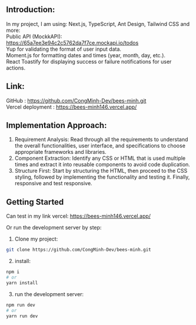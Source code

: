 ## Introduction:

In my project, I am using: Next.js, TypeScript, Ant Design, Tailwind CSS and more:  
Public API (MockkAPI): https://65a7ee3e94c2c5762da7f7ce.mockapi.io/todos  
Yup for validating the format of user input data.  
Moment.js for formatting dates and times (year, month, day, etc.).  
React Toastify for displaying success or failure notifications for user actions.  

## Link:

GitHub :            https://github.com/CongMinh-Dev/bees-minh.git  
Vercel deployment : https://bees-minh146.vercel.app/  

## Implementation Approach:
1. Requirement Analysis: Read through all the requirements to understand the overall functionalities, user interface, and specifications to choose appropriate frameworks and libraries.
2. Component Extraction: Identify any CSS or HTML that is used multiple times and extract it into reusable components to avoid code duplication.
4. Structure First: Start by structuring the HTML, then proceed to the CSS styling, followed by implementing the functionality and testing it. Finally, responsive and test responsive.


## Getting Started
Can test in my link vercel: https://bees-minh146.vercel.app/  

Or run the development server by step:  
1. Clone my project:
```bash
git clone https://github.com/CongMinh-Dev/bees-minh.git
```
2. install:
```bash
npm i
# or
yarn install
```

3.  run the development server:
```bash
npm run dev
# or
yarn run dev
```


